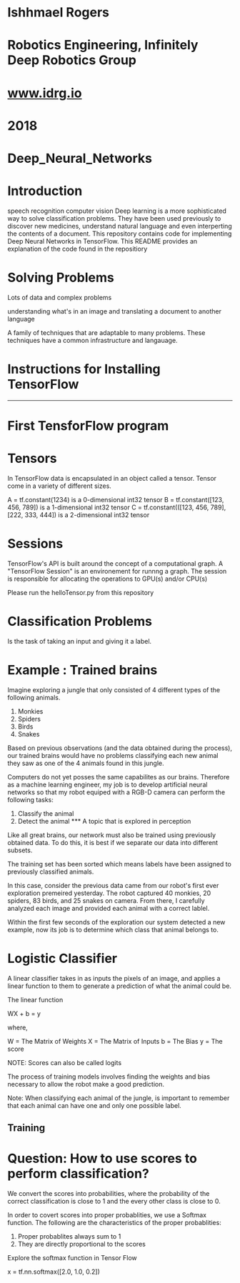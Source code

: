 # Ishhmael Rogers
# Robotics Engineering, Infinitely Deep Robotics Group
# www.idrg.io 
# 2018 


# Deep_Neural_Networks

# Introduction

speech recognition
computer vision 
Deep learning is a more sophisticated way to solve classification problems. They have been used previously to discover new medicines, understand natural language and even interperting the contents of a document. 
This repository contains code for implementing Deep Neural Networks in TensorFlow. This README provides an explanation of the code found in the repositiory

# Solving Problems 

Lots of data and complex problems

understanding what's in an image and translating a document to another language

A family of techniques that are adaptable to many problems. These techniques have a common infrastructure and langauage.


# Instructions for Installing TensorFlow 

---

# First TensforFlow program 

# Tensors 

In TensorFlow data is encapsulated in an object called a tensor. Tensor come in a variety of different sizes. 

A = tf.constant(1234) is a 0-dimensional int32 tensor
B = tf.constant([123, 456, 789]) is a 1-dimensional int32 tensor 
C = tf.constant(([123, 456, 789], [222, 333, 444]) is a 2-dimensional int32 tensor 

# Sessions 

TensorFlow's API is built around the concept of a computational graph. A "TensorFlow Session" is an environement for runnng a graph.  The session is responsible for allocating the operations to GPU(s) and/or CPU(s) 

Please run the helloTensor.py from this repository

# Classification Problems 

Is the task of taking an input and giving it a label. 

# Example : Trained brains  

Imagine exploring a jungle that only consisted of 4 different types of the following animals. 

1. Monkies
2. Spiders
3. Birds
4. Snakes

Based on previous observations (and the data obtained during the process), our trained brains would have no problems classifying each new animal they saw as one of the 4 animals found in this jungle. 

Computers do not yet posses the same capabilites as our brains. Therefore as a machine learning engineer, my job is to develop artificial neural networks so that my robot equiped with a RGB-D camera can perform the following tasks: 

1. Classify the animal 
2. Detect the animal ***  A topic that is explored in perception

Like all great brains, our network must also be trained using previously obtained data. To do this, it is best if we separate our data into different subsets. 

The training set has been sorted which means labels have been assigned to previously classified animals.

In this case, consider the previous data came from our robot's first ever exploration premeired yesterday. The robot captured 40 monkies, 20 spiders, 83 birds, and 25 snakes on camera. From there, I carefully analyzed each image and provided each animal with a correct lablel.


Within the first few seconds of the exploration our system detected a new example, now its job is to determine which class that animal belongs to. 



# Logistic Classifier 

A linear classifier takes in as inputs the pixels of an image, and applies a linear function to them to generate a prediction of what the animal could be. 

The linear function 

WX + b = y

where,

W = The Matrix of Weights
X = The Matrix of Inputs
b = The Bias 
y = The score

NOTE: Scores can also be called logits 

The process of training models involves finding the weights and bias necessary to allow the robot make a good prediction.  

Note: When classifying each animal of the jungle, is important to remember that each animal can have one and only one possible label. 

## Training 

# Question: How to use scores to perform classification?

We convert the scores into probabilities, where the probability of the correct classification is close to 1 and the every other class is close to 0. 

In order to covert scores into proper probablities, we use a Softmax function. The following are the characteristics of the proper probablities:   

1. Proper probablites always sum to 1 
2. They are directly proportional to the scores

Explore the softmax function in Tensor Flow 


x = tf.nn.softmax([2.0, 1.0, 0.2])





